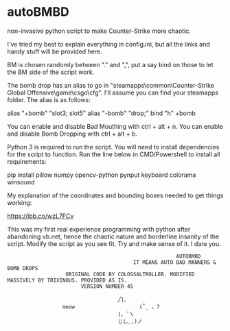 # autoBMBD
non-invasive python script to make Counter-Strike more chaotic.


I've tried my best to explain everything in config.ini, but all the links and handy stuff will be provided here.

BM is chosen randomly between "." and ",", put a say bind on those to let the BM side of the script work.

The bomb drop has an alias to go in "steamapps\common\Counter-Strike Global Offensive\game\csgo\cfg". I'll assume you can find your steamapps folder.
The alias is as follows:

alias "+bomb" "slot3; slot5"
alias "-bomb" "drop;"
bind "h" +bomb

You can enable and disable Bad Mouthing with ctrl + alt + n.
You can enable and disable Bomb Dropping with ctrl + alt + b.

Python 3 is required to run the script. 
You will need to install dependencies for the script to function.
Run the line below in CMD/Powershell to install all requirements:

pip install pillow numpy opencv-python pynput keyboard colorama winsound



My explanation of the coordinates and bounding boxes needed to get things working:

https://ibb.co/wzL7FCv


This was my first real experience programming with python after abandoning vb.net, 
hence the chaotic nature and borderline insanity of the script.
Modify the script as you see fit. Try and make sense of it. I dare you.

                                                           AUTOBMBD                                                             
                                             IT MEANS AUTO BAD MANNERS & BOMB DROPS                                             
                       ORIGINAL CODE BY COLOSSALTROLLER. MODIFIED MASSIVELY BY TRIXINOUS. PROVIDED AS IS.                       
							VERSION NUMBER 45                           							 

										╱|、
					  meow   			       (˚ˎ 。7  
										|、˜〵          
										じしˍ,)ノ
